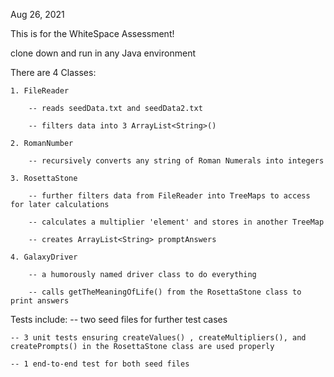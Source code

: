 Aug 26, 2021

This is for the WhiteSpace Assessment! 

clone down and run in any Java environment

There are 4 Classes: 

	1. FileReader 
	
		-- reads seedData.txt and seedData2.txt 
		
		-- filters data into 3 ArrayList<String>() 
		
	2. RomanNumber 
	
		-- recursively converts any string of Roman Numerals into integers 
		
	3. RosettaStone 
	
		-- further filters data from FileReader into TreeMaps to access for later calculations 
		
		-- calculates a multiplier 'element' and stores in another TreeMap 
		
		-- creates ArrayList<String> promptAnswers 
		
	4. GalaxyDriver 
	
		-- a humorously named driver class to do everything 
		
		-- calls getTheMeaningOfLife() from the RosettaStone class to print answers 
		

Tests include: 
	-- two seed files for further test cases 
	
	-- 3 unit tests ensuring createValues() , createMultipliers(), and createPrompts() in the RosettaStone class are used properly 
	
	-- 1 end-to-end test for both seed files 
